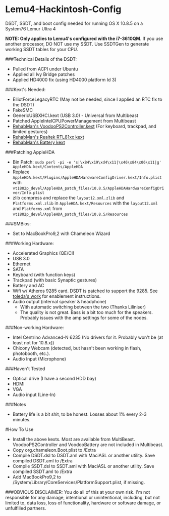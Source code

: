 Lemu4-Hackintosh-Config
=======================

DSDT, SSDT, and boot config needed for running OS X 10.8.5 on a System76 Lemur Ultra 4

**NOTE: Only applies to Lemu4's configured with the i7-3610QM**. If you use another processor, DO NOT use my SSDT. Use SSDTGen to generate working SSDT tables for your CPU.

###Technical Details of the DSDT:

- Pulled from ACPI under Ubuntu
- Applied all Ivy Bridge patches
- Applied HD4000 fix (using HD4000 platform Id 3)

###Kext's Needed:
- ElliotForceLegacyRTC (May not be needed, since I applied an RTC fix to the DSDT)
- FakeSMC
- GenericUSBXHCI.kext (USB 3.0) - Universal from Multibeast
- Patched AppleIntelCPUPowerManagement from Multibeast
- [RehabMan's VoodooPS2Controller.kext](https://github.com/RehabMan/OS-X-Voodoo-PS2-Controller) (For keyboard, trackpad, and limited gestures)
- [RehabMan's Realtek RTL81xx kext](https://github.com/RehabMan/OS-X-Realtek-Network)
- [RehabMan's Battery kext](https://github.com/RehabMan/OS-X-ACPI-Battery-Driver)

###Patching AppleHDA
- Bin Patch: `sudo perl -pi -e 's|\x84\x19\xd4\x11|\x46\x84\x06\x11|g' AppleHDA.kext/Contents/AppleHDA`
- Replace `AppleHDA.kext/Plugins/AppleHDAHardwareConfigDriver.kext/Info.plist` with `vt1802p_devel/AppleHDA_patch_files/10.8.5/AppleHDAHardwareConfigDriver/Info.plist`
- zlib compress and replace the `layout12.xml.zlib` and `Platforms.xml.zlib` in `AppleHDA.kext/Resources` with the `layout12.xml` and `Platforms.xml` from `vt1802p_devel/AppleHDA_patch_files/10.8.5/Resources`

###SMBios:
- Set to MacBookPro9,2 with Chameleon Wizard

###Working Hardware:
- Accelerated Graphics (QE/CI)
- USB 3.0
- Ethernet
- SATA
- Keyboard (with function keys)
- Trackpad (with basic Synaptic gestures)
- Battery and AC
- Wifi w/ Atheros 9285 card. DSDT is patched to support the 9285. See [toleda's work](https://github.com/toleda/airport_pcie-hm) for enablement instructions.
- Audio output (internal speaker & headphone)
  - With automatic switching between the two (Thanks Liliniser)
  - The quality is not great. Bass is a bit too much for the speakers. Probably issues with the amp settings for some of the nodes.

###Non-working Hardware:
- Intel Centrino Advanced-N 6235 (No drivers for it. Probably won't be (at least not for 10.8.x))
- Chicony Webcam (detected, but hasn't been working in flash, photobooth, etc.).
- Audio Input (Microphone)

###Haven't Tested
- Optical drive (I have a second HDD bay)
- HDMI
- VGA
- Audio input (Line-In)

###Notes
- Battery life is a bit shit, to be honest. Losses about 1% every 2-3 minutes.

#How To Use
- Install the above kexts. Most are available from MultiBeast. VoodooPS2Controller and VoodooBattery are not included in Multibeast.
- Copy org.chameleon.Boot.plist to /Extra
- Compile DSDT.dsl to DSDT.aml with MaciASL or another utility. Save compiled DSDT.aml to /Extra
- Compile SSDT.dsl to SSDT.aml with MaciASL or another utility. Save compiled SSDT.aml to /Extra
- Add MacBookPro9,2 to /System/Library/CoreServices/PlatformSupport.plist, if missing.

###OBVIOUS DISCLAIMER:
You do all of this at your own risk. I'm not responsible for any damage, intentional or unintentional, including, but not limited to, data loss, loss of functionality, hardware or software damage, or unfulfilled partners.

